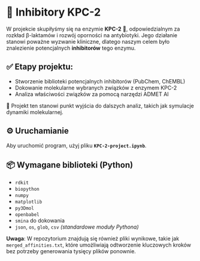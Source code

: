 # 🔬 Inhibitory KPC-2

W projekcie skupiłyśmy się na enzymie **KPC-2** 🧪, odpowiedzialnym za rozkład β-laktamów i rozwój oporności na antybiotyki. Jego działanie stanowi poważne wyzwanie kliniczne, dlatego naszym celem było znalezienie potencjalnych **inhibitorów** tego enzymu.

## ✅ Etapy projektu:

- Stworzenie biblioteki potencjalnych inhibitorów (PubChem, ChEMBL) 
- Dokowanie molekularne wybranych związków z enzymem KPC-2  
- Analiza właściwości związków za pomocą narzędzi ADMET AI  

🔁 Projekt ten stanowi punkt wyjścia do dalszych analiz, takich jak symulacje dynamiki molekularnej.

## ⚙️ Uruchamianie
Aby uruchomić program, użyj pliku **`KPC-2-project.ipynb`**.

## 📦 Wymagane biblioteki (Python)

- `rdkit`  
- `biopython`  
- `numpy`  
- `matplotlib`  
- `py3Dmol`  
- `openbabel`
- `smina` do dokowania
- `json`, `os`, `glob`, `csv` *(standardowe moduły Pythona)*

**Uwaga**: W repozytorium znajdują się również pliki wynikowe, takie jak `merged_affinities.txt`, które umożliwiają odtworzenie kluczowych kroków bez potrzeby generowania tysięcy plików ponownie.
